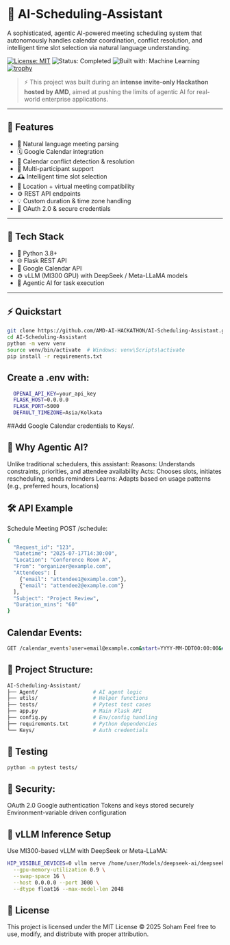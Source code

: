 # 🤖 AI-Scheduling-Assistant

A sophisticated, agentic AI-powered meeting scheduling system that autonomously handles calendar coordination, conflict resolution, and intelligent time slot selection via natural language understanding.

[![License: MIT](https://img.shields.io/badge/License-MIT-yellow.svg)](LICENSE)
![Status: Completed](https://img.shields.io/badge/Status-Completed-brightgreen)
![Built with: Machine Learning](https://img.shields.io/badge/Built%20With-Machine%20Learning-blueviolet)
[![trophy](https://github-profile-trophy.vercel.app/?username=OneTeraByte7&theme=onedark)](https://github.com/ryo-ma/github-profile-trophy)

> ⚡️ This project was built during an **intense invite-only Hackathon hosted by AMD**, aimed at pushing the limits of agentic AI for real-world enterprise applications.

---

## 🚀 Features

- 🧠 Natural language meeting parsing
- 🗓️ Google Calendar integration
- 🔄 Calendar conflict detection & resolution
- 👥 Multi-participant support
- 🕰️ Intelligent time slot selection
- 📍 Location + virtual meeting compatibility
- ⚙️ REST API endpoints
- 💡 Custom duration & time zone handling
- 🔐 OAuth 2.0 & secure credentials

---

## 🧰 Tech Stack

- 🐍 Python 3.8+
- 🌐 Flask REST API
- 📅 Google Calendar API
- ⚙️ vLLM (MI300 GPU) with DeepSeek / Meta-LLaMA models
- 🤖 Agentic AI for task execution

---

## ⚡ Quickstart

```bash
git clone https://github.com/AMD-AI-HACKATHON/AI-Scheduling-Assistant.git
cd AI-Scheduling-Assistant
python -m venv venv
source venv/bin/activate  # Windows: venv\Scripts\activate
pip install -r requirements.txt
```

## Create a .env with:
```bash
  OPENAI_API_KEY=your_api_key
  FLASK_HOST=0.0.0.0
  FLASK_PORT=5000
  DEFAULT_TIMEZONE=Asia/Kolkata
```
##Add Google Calendar credentials to Keys/.

## 🤖 Why Agentic AI?

Unlike traditional schedulers, this assistant:
Reasons: Understands constraints, priorities, and attendee availability
Acts: Chooses slots, initiates rescheduling, sends reminders
Learns: Adapts based on usage patterns (e.g., preferred hours, locations)

## 🛠️ API Example
Schedule Meeting
POST /schedule:
```bash
{
  "Request_id": "123",
  "Datetime": "2025-07-17T14:30:00",
  "Location": "Conference Room A",
  "From": "organizer@example.com",
  "Attendees": [
    {"email": "attendee1@example.com"},
    {"email": "attendee2@example.com"}
  ],
  "Subject": "Project Review",
  "Duration_mins": "60"
}
```

## Calendar Events:
```bash
GET /calendar_events?user=email@example.com&start=YYYY-MM-DDT00:00:00&end=YYYY-MM-DDT23:59:59
```

## 📂 Project Structure:
```bash
AI-Scheduling-Assistant/
├── Agent/                  # AI agent logic
├── utils/                  # Helper functions
├── tests/                  # Pytest test cases
├── app.py                  # Main Flask API
├── config.py               # Env/config handling
├── requirements.txt        # Python dependencies
└── Keys/                   # Auth credentials
```
## 🧪 Testing
```bash
python -m pytest tests/
```

## 🔐 Security:

OAuth 2.0 Google authentication
Tokens and keys stored securely
Environment-variable driven configuration

## 🧠 vLLM Inference Setup
Use MI300-based vLLM with DeepSeek or Meta-LLaMA:
```bash
HIP_VISIBLE_DEVICES=0 vllm serve /home/user/Models/deepseek-ai/deepseek-llm-7b-chat \
  --gpu-memory-utilization 0.9 \
  --swap-space 16 \
  --host 0.0.0.0 --port 3000 \
  --dtype float16 --max-model-len 2048
```

## 📜 License
This project is licensed under the MIT License © 2025 Soham
Feel free to use, modify, and distribute with proper attribution.
